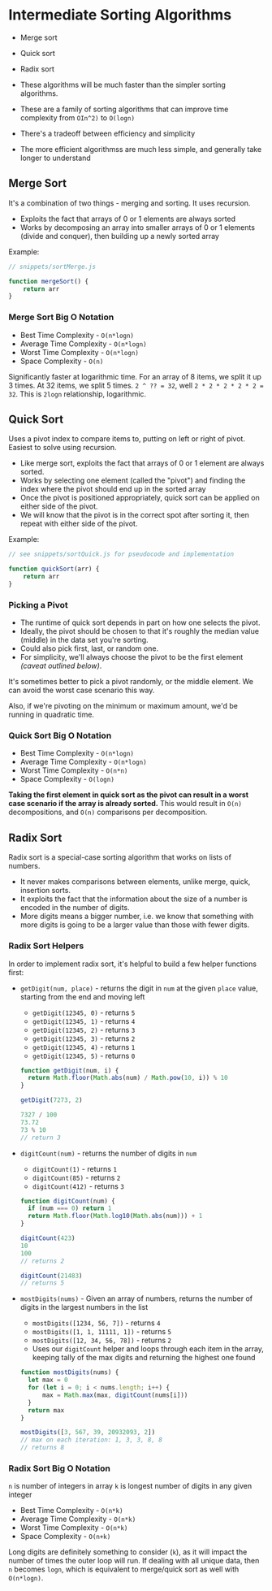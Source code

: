 # Intermediate Sorting Algorithms

- Merge sort
- Quick sort
- Radix sort

- These algorithms will be much faster than the simpler sorting algorithms.
- These are a family of sorting algorithms that can improve time complexity from `OIn^2)` to `O(logn)`
- There's a tradeoff between efficiency and simplicity
- The more efficient algorithmss are much less simple, and generally take longer to understand

## Merge Sort

It's a combination of two things - merging and sorting. It uses recursion.

- Exploits the fact that arrays of 0 or 1 elements are always sorted
- Works by decomposing an array into smaller arrays of 0 or 1 elements (divide and conquer), then building up a newly sorted array

Example:

```js
// snippets/sortMerge.js

function mergeSort() {
	return arr
}
```

### Merge Sort Big O Notation

- Best Time Complexity - `O(n*logn)`
- Average Time Complexity - `O(n*logn)`
- Worst Time Complexity - `O(n*logn)`
- Space Complexity - `O(n)`

Significantly faster at logarithmic time. For an array of 8 items, we split it up 3 times. At 32 items, we split 5 times. `2 ^ ?? = 32`, well `2 * 2 * 2 * 2 * 2 = 32`. This is `2logn` relationship, logarithmic.

## Quick Sort

Uses a pivot index to compare items to, putting on left or right of pivot. Easiest to solve using recursion.

- Like merge sort, exploits the fact that arrays of 0 or 1 element are always sorted.
- Works by selecting one element (called the "pivot") and finding the index where the pivot should end up in the sorted array
- Once the pivot is positioned appropriately, quick sort can be applied on either side of the pivot.
- We will know that the pivot is in the correct spot after sorting it, then repeat with either side of the pivot.

Example:

```js
// see snippets/sortQuick.js for pseudocode and implementation

function quickSort(arr) {
	return arr
}
```

### Picking a Pivot

- The runtime of quick sort depends in part on how one selects the pivot.
- Ideally, the pivot should be chosen to that it's roughly the median value (middle) in the data set you're sorting.
- Could also pick first, last, or random one.
- For simplicity, we'll always choose the pivot to be the first element _(caveat outlined below)_.

It's sometimes better to pick a pivot randomly, or the middle element. We can avoid the worst case scenario this way.

Also, if we're pivoting on the minimum or maximum amount, we'd be running in quadratic time.

### Quick Sort Big O Notation

- Best Time Complexity - `O(n*logn)`
- Average Time Complexity - `O(n*logn)`
- Worst Time Complexity - `O(n*n)`
- Space Complexity - `O(logn)`

**Taking the first element in quick sort as the pivot can result in a worst case scenario if the array is already sorted.** This would result in `O(n)` decompositions, and `O(n)` comparisons per decomposition.

## Radix Sort

Radix sort is a special-case sorting algorithm that works on lists of numbers.

- It never makes comparisons between elements, unlike merge, quick, insertion sorts.
- It exploits the fact that the information about the size of a number is encoded in the number of digits.
- More digits means a bigger number, i.e. we know that something with more digits is going to be a larger value than those with fewer digits.

### Radix Sort Helpers

In order to implement radix sort, it's helpful to build a few helper functions first:

- `getDigit(num, place)` - returns the digit in `num` at the given `place` value, starting from the end and moving left

  - `getDigit(12345, 0)` - returns `5`
  - `getDigit(12345, 1)` - returns `4`
  - `getDigit(12345, 2)` - returns `3`
  - `getDigit(12345, 3)` - returns `2`
  - `getDigit(12345, 4)` - returns `1`
  - `getDigit(12345, 5)` - returns `0`

  ```js
  function getDigit(num, i) {
  	return Math.floor(Math.abs(num) / Math.pow(10, i)) % 10
  }

  getDigit(7273, 2)

  7327 / 100
  73.72
  73 % 10
  // return 3
  ```

- `digitCount(num)` - returns the number of digits in `num`

  - `digitCount(1)` - returns `1`
  - `digitCount(85)` - returns `2`
  - `digitCount(412)` - returns `3`

  ```js
  function digitCount(num) {
  	if (num === 0) return 1
  	return Math.floor(Math.log10(Math.abs(num))) + 1
  }

  digitCount(423)
  10
  100
  // returns 2

  digitCount(21483)
  // returns 5
  ```

- `mostDigits(nums)` - Given an array of numbers, returns the number of digits in the largest numbers in the list

  - `mostDigits([1234, 56, 7])` - returns `4`
  - `mostDigits([1, 1, 11111, 1])` - returns `5`
  - `mostDigits([12, 34, 56, 78])` - returns `2`
  - Uses our `digitCount` helper and loops through each item in the array, keeping tally of the max digits and returning the highest one found

  ```js
  function mostDigits(nums) {
  	let max = 0
  	for (let i = 0; i < nums.length; i++) {
  		max = Math.max(max, digitCount(nums[i]))
  	}
  	return max
  }

  mostDigits([3, 567, 39, 20932093, 2])
  // max on each iteration: 1, 3, 3, 8, 8
  // returns 8
  ```

### Radix Sort Big O Notation
`n` is number of integers in array
`k` is longest number of digits in any given integer
- Best Time Complexity - `O(n*k)`
- Average Time Complexity - `O(n*k)`
- Worst Time Complexity - `O(n*k)`
- Space Complexity - `O(n+k)`

Long digits are definitely something to consider (`k`), as it will impact the number of times the outer loop will run. If dealing with all unique data, then `n` becomes `logn`, which is equivalent to merge/quick sort as well with `O(n*logn)`.
